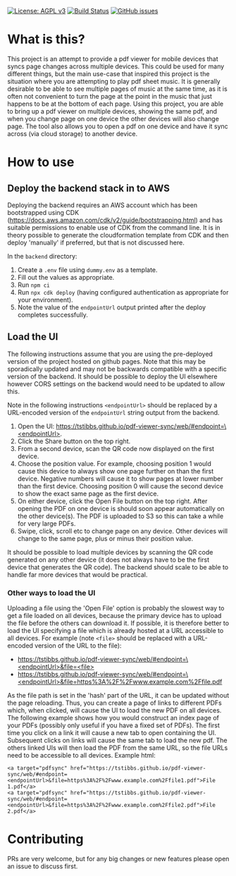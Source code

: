 [![License: AGPL v3](https://img.shields.io/github/license/tstibbs/pdf-viewer-sync?color=blue)](LICENSE)
[![Build Status](https://github.com/tstibbs/pdf-viewer-sync/workflows/CI/badge.svg)](https://github.com/tstibbs/pdf-viewer-sync/actions?query=workflow%3ACI)
[![GitHub issues](https://img.shields.io/github/issues/tstibbs/pdf-viewer-sync.svg)](https://github.com/tstibbs/pdf-viewer-sync/issues)

# What is this?

This project is an attempt to provide a pdf viewer for mobile devices that syncs page changes across multiple devices. This could be used for many different things, but the main use-case that inspired this project is the situation where you are attempting to play pdf sheet music. It is generally desirable to be able to see multiple pages of music at the same time, as it is often not convenient to turn the page at the point in the music that just happens to be at the bottom of each page. Using this project, you are able to bring up a pdf viewer on multiple devices, showing the same pdf, and when you change page on one device the other devices will also change page. The tool also allows you to open a pdf on one device and have it sync across (via cloud storage) to another device.

# How to use

## Deploy the backend stack in to AWS

Deploying the backend requires an AWS account which has been bootstrapped using CDK (https://docs.aws.amazon.com/cdk/v2/guide/bootstrapping.html) and has suitable permissions to enable use of CDK from the command line. It is in theory possible to generate the cloudformation template from CDK and then deploy 'manually' if preferred, but that is not discussed here.

In the `backend` directory:

1. Create a `.env` file using `dummy.env` as a template.
1. Fill out the values as appropriate.
1. Run `npm ci`
1. Run `npx cdk deploy` (having configured authentication as appropriate for your environment).
1. Note the value of the `endpointUrl` output printed after the deploy completes successfully.

## Load the UI

The following instructions assume that you are using the pre-deployed version of the project hosted on github pages. Note that this may be sporadically updated and may not be backwards compatible with a specific version of the backend. It should be possible to deploy the UI elsewhere however CORS settings on the backend would need to be updated to allow this.

Note in the following instructions `<endpointUrl>` should be replaced by a URL-encoded version of the `endpointUrl` string output from the backend.

1. Open the UI: [https://tstibbs.github.io/pdf-viewer-sync/web/#endpoint=\<endpointUrl\>](https://tstibbs.github.io/pdf-viewer-sync/web/#endpoint=<endpointUrl>).
1. Click the Share button on the top right.
1. From a second device, scan the QR code now displayed on the first device.
1. Choose the position value. For example, choosing position 1 would cause this device to always show one page further on than the first device. Negative numbers will cause it to show pages at lower number than the first device. Choosing position 0 will cause the second device to show the exact same page as the first device.
1. On either device, click the Open File button on the top right. After opening the PDF on one device is should soon appear automatically on the other device(s). The PDF is uploaded to S3 so this can take a while for very large PDFs.
1. Swipe, click, scroll etc to change page on any device. Other devices will change to the same page, plus or minus their position value.

It should be possible to load multiple devices by scanning the QR code generated on any other device (it does not always have to be the first device that generates the QR code). The backend should scale to be able to handle far more devices that would be practical.

### Other ways to load the UI

Uploading a file using the 'Open File' option is probably the slowest way to get a file loaded on all devices, because the primary device has to upload the file before the others can download it. If possible, it is therefore better to load the UI specifying a file which is already hosted at a URL accessible to all devices. For example (note `<file>` should be replaced with a URL-encoded version of the URL to the file):

- [https://tstibbs.github.io/pdf-viewer-sync/web/#endpoint=\<endpointUrl\>&file=\<file\>](https://tstibbs.github.io/pdf-viewer-sync/web#endpoint=<endpointUrl>&file=<file>)
- [https://tstibbs.github.io/pdf-viewer-sync/web/#endpoint=\<endpointUrl\>&file=https%3A%2F%2Fwww.example.com%2Ffile.pdf](https://tstibbs.github.io/pdf-viewer-sync/web#endpoint=<endpointUrl>&file=https%3A%2F%2Fwww.example.com%2Ffile.pdf)

As the file path is set in the 'hash' part of the URL, it can be updated without the page reloading. Thus, you can create a page of links to different PDFs which, when clicked, will cause the UI to load the new PDF on all devices. The following example shows how you would construct an index page of your PDFs (possibly only useful if you have a fixed set of PDFs). The first time you click on a link it will cause a new tab to open containing the UI. Subsequent clicks on links will cause the same tab to load the new pdf. The others linked UIs will then load the PDF from the same URL, so the file URLs need to be accessible to all devices. Example html:

```
<a target="pdfsync" href="https://tstibbs.github.io/pdf-viewer-sync/web/#endpoint=<endpointUrl>&file=https%3A%2F%2Fwww.example.com%2Ffile1.pdf">File 1.pdf</a>
<a target="pdfsync" href="https://tstibbs.github.io/pdf-viewer-sync/web/#endpoint=<endpointUrl>&file=https%3A%2F%2Fwww.example.com%2Ffile2.pdf">File 2.pdf</a>
```

# Contributing

PRs are very welcome, but for any big changes or new features please open an issue to discuss first.
